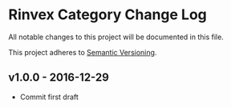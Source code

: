 # Rinvex Category Change Log

All notable changes to this project will be documented in this file.

This project adheres to [Semantic Versioning](CONTRIBUTING.md).


## v1.0.0 - 2016-12-29
- Commit first draft

